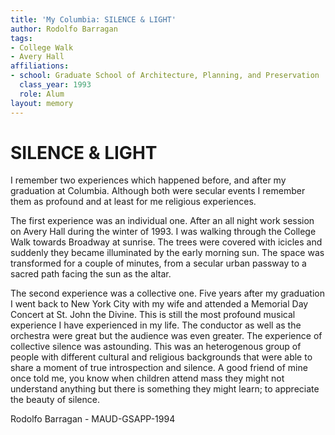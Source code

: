 ```yaml
---
title: 'My Columbia: SILENCE & LIGHT'
author: Rodolfo Barragan
tags:
- College Walk
- Avery Hall
affiliations:
- school: Graduate School of Architecture, Planning, and Preservation
  class_year: 1993
  role: Alum
layout: memory
---
```


# SILENCE & LIGHT

I remember two experiences which happened before, and after my graduation at Columbia. Although both were secular events I remember them as profound and at least for me religious experiences.

The first experience was an individual one. After an all night work session on Avery Hall during the winter of 1993. I was walking through the College Walk towards Broadway at sunrise.  The trees were covered with icicles and suddenly they became illuminated by the early morning sun.  The space was transformed for a couple of minutes, from a secular urban passway to a sacred path facing the sun as the altar.

The second experience was  a collective one.  Five years after my graduation I went back to New York City with my wife and attended a Memorial Day Concert at St. John the Divine. This is still the most profound musical experience I have experienced in my life.  The conductor as well as the orchestra were great but the audience was even greater. The experience of collective silence was astounding.  This was an heterogenous group of people with different cultural and religious backgrounds that were able to share a moment of true introspection and silence. A good friend of mine once told me, you know when children attend mass they might not understand anything but there is something they might learn; to appreciate the beauty of silence.

Rodolfo Barragan - MAUD-GSAPP-1994

